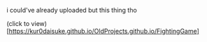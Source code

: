 i could've already uploaded but this thing tho

(click to view)[https://kur0daisuke.github.io/OldProjects.github.io/FightingGame]
